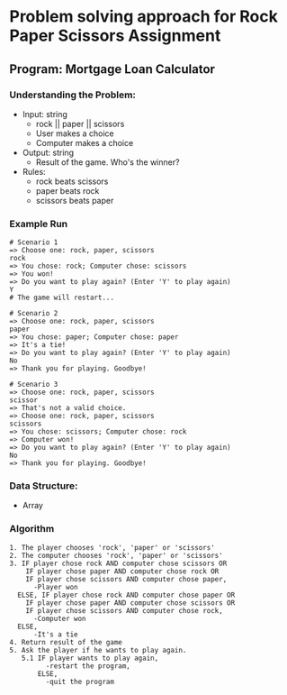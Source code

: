 # Problem solving approach for Rock Paper Scissors Assignment

## Program: Mortgage Loan Calculator

### Understanding the Problem:
* Input: string
  * rock || paper || scissors
  * User makes a choice
  * Computer makes a choice
* Output: string
  * Result of the game. Who's the winner?
* Rules:
  * rock beats scissors
  * paper beats rock
  * scissors beats paper

### Example Run
```
# Scenario 1
=> Choose one: rock, paper, scissors
rock
=> You chose: rock; Computer chose: scissors
=> You won!
=> Do you want to play again? (Enter 'Y' to play again)
Y
# The game will restart...

# Scenario 2
=> Choose one: rock, paper, scissors
paper
=> You chose: paper; Computer chose: paper
=> It's a tie!
=> Do you want to play again? (Enter 'Y' to play again)
No
=> Thank you for playing. Goodbye!

# Scenario 3
=> Choose one: rock, paper, scissors
scissor
=> That's not a valid choice.
=> Choose one: rock, paper, scissors
scissors
=> You chose: scissors; Computer chose: rock
=> Computer won!
=> Do you want to play again? (Enter 'Y' to play again)
No
=> Thank you for playing. Goodbye!
```

### Data Structure:
* Array

### Algorithm
```
1. The player chooses 'rock', 'paper' or 'scissors'
2. The computer chooses 'rock', 'paper' or 'scissors'
3. IF player chose rock AND computer chose scissors OR
    IF player chose paper AND computer chose rock OR
    IF player chose scissors AND computer chose paper,
      -Player won
  ELSE, IF player chose rock AND computer chose paper OR
    IF player chose paper AND computer chose scissors OR
    IF player chose scissors AND computer chose rock,
      -Computer won
  ELSE,
      -It's a tie
4. Return result of the game
5. Ask the player if he wants to play again.
   5.1 IF player wants to play again,
         -restart the program,
       ELSE,
         -quit the program
```
